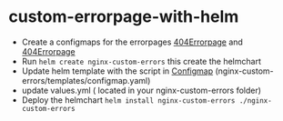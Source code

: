 # custom-errorpage-with-helm

- Create a configmaps for the errorpages [404Errorpage](404errorconfig.yml) and [404Errorpage](500errorconfig.yml)
- Run `helm create nginx-custom-errors` this create the helmchart
- Update helm template with the script in [Configmap](configmap.yml) (nginx-custom-errors/templates/configmap.yaml)
- update values.yml  ( located in your nginx-custom-errors folder)
- Deploy the helmchart `helm install nginx-custom-errors ./nginx-custom-errors`

